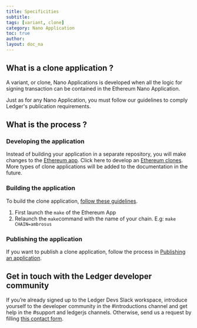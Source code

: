 ```yaml
---
title: Specificities
subtitle:
tags: [variant, clone]
category: Nano Application
toc: true
author:
layout: doc_na
---
```



## What is a clone application ?

A variant, or clone, Nano Applications is developed when all the logic for signing transaction can be contained in the Ethereum Nano Application.

Just as for any Nano Application, you must follow our guidelines to comply Ledger's publication requirements.

## What is the process ?

### Developing the application

Instead of building your application in a separate repository, you will make changes to the [Ethereum app](https://github.com/LedgerHQ/app-ethereum).
Click here to develop an [Ethereum clones](../eth-clones). More types of clone applications will be added to the documentation in the future.

### Building the application

To build the clone application, [follow these guidelines](../build).
1. First launch the `make` of the Ethereum App
2. Relaunch the `make`command with the name of your chain. E.g: `make CHAIN=ambrosus`

### Publishing the application

If you want to publish a clone application, follow the process in [Publishing an application](../publish-introduction).

## Get in touch with the Ledger developer community

If you’re already signed up to the Ledger Devs Slack workspace, introduce yourself to the developer community in the #introductions channel and get help in the #support and ledgerjs channels. Otherwise, send us a request by filling [this contact form](https://developers.ledger.com/contact/).
